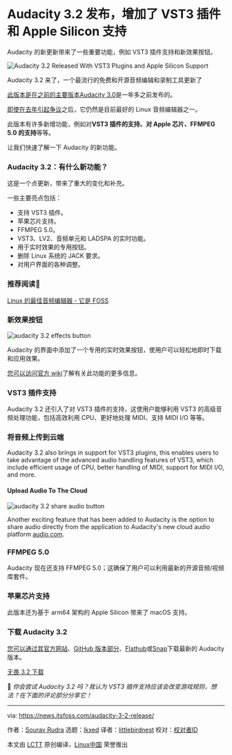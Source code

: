 [#]: subject: "Audacity 3.2 Released With VST3 Plugins and Apple Silicon Support"
[#]: via: "https://news.itsfoss.com/audacity-3-2-release/"
[#]: author: "Sourav Rudra https://news.itsfoss.com/author/sourav/"
[#]: collector: "lkxed"
[#]: translator: "littlebirdnest"
[#]: reviewer: " "
[#]: publisher: " "
[#]: url: " "

Audacity 3.2 发布，增加了 VST3 插件和 Apple Silicon 支持
======
Audacity 的新更新带来了一些重要功能，例如 VST3 插件支持和新效果按钮。

![Audacity 3.2 Released With VST3 Plugins and Apple Silicon Support][1]

Audacity 3.2 来了，一个最流行的免费和开源音频编辑和录制工具更新了

[此版本是在之前的主要版本Audacity 3.0](https://news.itsfoss.com/audacity-3-0-release/)是一年多之前发布的。

[即使在去年引起争议](https://news.itsfoss.com/audacity-fiasco-fork/)之后，它仍然是目前最好的 Linux 音频编辑器之一。

此版本有许多新增功能，例如对**VST3 插件的支持、对 Apple 芯片、FFMPEG 5.0 的支持**等等。

让我们快速了解一下 Audacity 的新功能。

### **Audacity 3.2：有什么新功能？**

这是一个点更新，带来了重大的变化和补充。

一些主要亮点包括：

- 支持 VST3 插件。
- 苹果芯片支持。
- FFMPEG 5.0。
- VST3、LV2、音频单元和 LADSPA 的实时功能。
- 用于实时效果的专用按钮。
- 删除 Linux 系统的 JACK 要求。
- 对用户界面的各种调整。

### **推荐阅读📖**

[Linux 的最佳音频编辑器 - 它是 FOSS](https://itsfoss.com/best-audio-editors-linux/)

### **新效果按钮**

![audacity 3.2 effects button][6]

Audacity 的界面中添加了一个专用的实时效果按钮，使用户可以轻松地即时下载和应用效果。

[您可以访问官方 wiki](https://support.audacityteam.org/audio-editing/using-realtime-effects)了解有关此功能的更多信息。

### **VST3 插件支持**

Audacity 3.2 还引入了对 VST3 插件的支持，这使用户能够利用 VST3 的高级音频处理功能，包括高效利用 CPU、更好地处理 MIDI、支持 MIDI I/O 等等。

### **将音频上传到云端**

Audacity 3.2 also brings in support for VST3 plugins, this enables users to take advantage of the advanced audio handling features of VST3, which include efficient usage of CPU, better handling of MIDI, support for MIDI I/O, and more.

#### Upload Audio To The Cloud

![audacity 3.2 share audio button][8]

Another exciting feature that has been added to Audacity is the option to share audio directly from the application to Audacity's new cloud audio platform [audio.com][9].

### **FFMPEG 5.0**

Audacity 现在还支持 FFMPEG 5.0；这确保了用户可以利用最新的开源音频/视频库套件。

### **苹果芯片支持**

此版本还为基于 arm64 架构的 Apple Silicon 带来了 macOS 支持。

### **下载 Audacity 3.2**

[您可以通过其官方网站](https://www.audacityteam.org/download/)、[GitHub 版本部分](https://github.com/audacity/audacity/releases)、[Flathub](https://flathub.org/apps/details/org.audacityteam.Audacity)或[Snap](https://snapcraft.io/audacity)下载最新的 Audacity 版本。

[无畏 3.2 下载](https://www.audacityteam.org/download/)

💬 *你会尝试 Audacity 3.2 吗？我认为 VST3 插件支持应该会改变游戏规则，想法？在下面的评论部分分享它！*

--------------------------------------------------------------------------------

via: https://news.itsfoss.com/audacity-3-2-release/

作者：[Sourav Rudra][a]
选题：[lkxed][b]
译者：[littlebirdnest](https://github.com/译者ID)
校对：[校对者ID](https://github.com/校对者ID)

本文由 [LCTT](https://github.com/LCTT/TranslateProject) 原创编译，[Linux中国](https://linux.cn/) 荣誉推出

[a]: https://news.itsfoss.com/author/sourav/
[b]: https://github.com/lkxed
[1]: https://news.itsfoss.com/content/images/size/w1200/2022/09/audacity-3-2-release.jpg
[2]: https://news.itsfoss.com/audacity-3-0-release/
[3]: https://news.itsfoss.com/audacity-fiasco-fork/
[4]: https://itsfoss.com/best-audio-editors-linux/
[6]: https://news.itsfoss.com/content/images/2022/09/Audacity_3.2_effects_button.gif
[7]: https://support.audacityteam.org/audio-editing/using-realtime-effects
[8]: https://news.itsfoss.com/content/images/2022/09/Audacity_3.2_share_audio_button.png
[9]: https://audio.com/
[10]: https://www.audacityteam.org/download/
[11]: https://github.com/audacity/audacity/releases
[12]: https://flathub.org/apps/details/org.audacityteam.Audacity
[13]: https://snapcraft.io/audacity
[14]: https://www.audacityteam.org/download/
